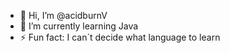 - 👋 Hi, I’m @acidburnV
- 🌱 I’m currently learning Java
- ⚡ Fun fact: I can´t decide what language to learn

<!---
acidburnV/acidburnV is a ✨ special ✨ repository because its `README.md` (this file) appears on your GitHub profile.
You can click the Preview link to take a look at your changes.
--->

